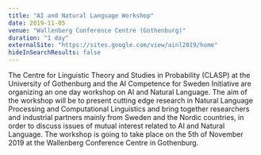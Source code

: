 ```yaml
---
title: "AI and Natural Language Workshop"
date: 2019-11-05
venue: "Wallenberg Conference Centre (Gothenburg)"
duration: "1 day"
externalSite: "https://sites.google.com/view/ainl2019/home"
hideInSearchResults: false
---
```


The Centre for Linguistic Theory and Studies in Probability (CLASP) at the University of Gothenburg and the AI Competence for Sweden Initiative are organizing an one day workshop on AI and Natural Language. The aim of the workshop will be to present cutting edge research in Natural Language Processing and Computational Linguistics and bring together researchers and industrial partners mainly from Sweden and the Nordic countries, in order to discuss issues of mutual interest related to AI and Natural Language. The workshop is going to take place on the 5th of November 2019 at the Wallenberg Conference Centre in Gothenburg. 
